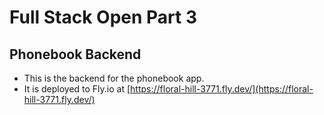 # Full Stack Open Part 3

## Phonebook Backend

- This is the backend for the phonebook app.
- It is deployed to Fly.io at [https://floral-hill-3771.fly.dev/](https://floral-hill-3771.fly.dev/)
